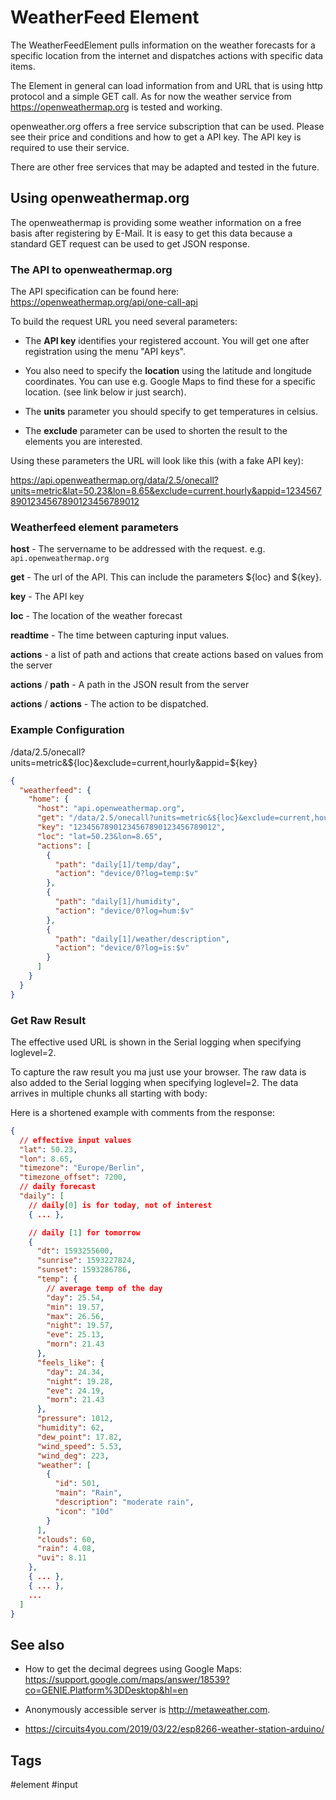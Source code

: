 # WeatherFeed Element

The WeatherFeedElement pulls information on the weather forecasts for a specific location from the internet
and dispatches actions with specific data items.

The Element in general can load information from and URL that is using http protocol and a simple GET call.
As for now the weather service from <https://openweathermap.org> is tested and working.

openweather.org offers a free service subscription that can be used. Please see their price and conditions and how to get a API key.
The API key is required to use their service.

There are other free services that may be adapted and tested in the future.


## Using openweathermap.org

The openweathermap is providing some weather information on a free basis after registering by E-Mail.
It is easy to get this data because a standard GET request can be used to get JSON response.


### The API to openweathermap.org

The API specification can be found here: <https://openweathermap.org/api/one-call-api>

To build the request URL you need several parameters: 

* The **API key** identifies your registered account. You will get one after registration using the menu "API keys".

* You also need to specify the **location** using the latitude and longitude coordinates. You can use e.g. Google Maps to find these for a specific location. (see link below ir just search). 

* The **units** parameter you should specify to get temperatures in celsius.

* The **exclude** parameter can be used to shorten the result to the elements you are interested.

Using these parameters the URL will look like this (with a fake API key):

https://api.openweathermap.org/data/2.5/onecall?units=metric&lat=50.23&lon=8.65&exclude=current,hourly&appid=12345678901234567890123456789012

### Weatherfeed element parameters

**host** -
The servername to be addressed with the request. e.g. `api.openweathermap.org`

**get** -
The url of the API. This can include the parameters ${loc} and ${key}. 

**key** -
The API key

**loc** -
The location of the weather forecast

**readtime** - The time between capturing input values.

**actions** - a list of path and actions that create actions based on values from the server

**actions** / **path** - A path in the JSON result from the server

**actions** / **actions** - The action to be dispatched.

### Example Configuration

/data/2.5/onecall?units=metric&${loc}&exclude=current,hourly&appid=${key}

```JSON
{
  "weatherfeed": {
    "home": {
      "host": "api.openweathermap.org",
      "get": "/data/2.5/onecall?units=metric&${loc}&exclude=current,hourly&appid=${key}",
      "key": "12345678901234567890123456789012",
      "loc": "lat=50.23&lon=8.65",
      "actions": [
        {
          "path": "daily[1]/temp/day",
          "action": "device/0?log=temp:$v"
        },
        {
          "path": "daily[1]/humidity",
          "action": "device/0?log=hum:$v"
        },
        {
          "path": "daily[1]/weather/description",
          "action": "device/0?log=is:$v"
        }
      ]
    }
  }
} 
```

### Get Raw Result

The effective used URL is shown in the Serial logging when specifying loglevel=2.

To capture the raw result you ma just use your browser. The raw data is also added to the Serial logging when specifying loglevel=2. The data arrives in multiple chunks all starting with body:

Here is a shortened example with comments from the response:

```JSON
{
  // effective input values
  "lat": 50.23,
  "lon": 8.65,
  "timezone": "Europe/Berlin",
  "timezone_offset": 7200,
  // daily forecast
  "daily": [
    // daily[0] is for today, not of interest 
    { ... },

    // daily [1] for tomorrow
    {
      "dt": 1593255600,
      "sunrise": 1593227824,
      "sunset": 1593286786,
      "temp": {
        // average temp of the day
        "day": 25.54,
        "min": 19.57,
        "max": 26.56,
        "night": 19.57,
        "eve": 25.13,
        "morn": 21.43
      },
      "feels_like": {
        "day": 24.34,
        "night": 19.28,
        "eve": 24.19,
        "morn": 21.43
      },
      "pressure": 1012,
      "humidity": 62,
      "dew_point": 17.82,
      "wind_speed": 5.53,
      "wind_deg": 223,
      "weather": [
        {
          "id": 501,
          "main": "Rain",
          "description": "moderate rain",
          "icon": "10d"
        }
      ],
      "clouds": 60,
      "rain": 4.08,
      "uvi": 8.11
    },
    { ... },
    { ... },
    ...
  ]
}
```

## See also

* How to get the decimal degrees using Google Maps: <https://support.google.com/maps/answer/18539?co=GENIE.Platform%3DDesktop&hl=en>

* Anonymously accessible server is http://metaweather.com.

* https://circuits4you.com/2019/03/22/esp8266-weather-station-arduino/


## Tags
#element #input
